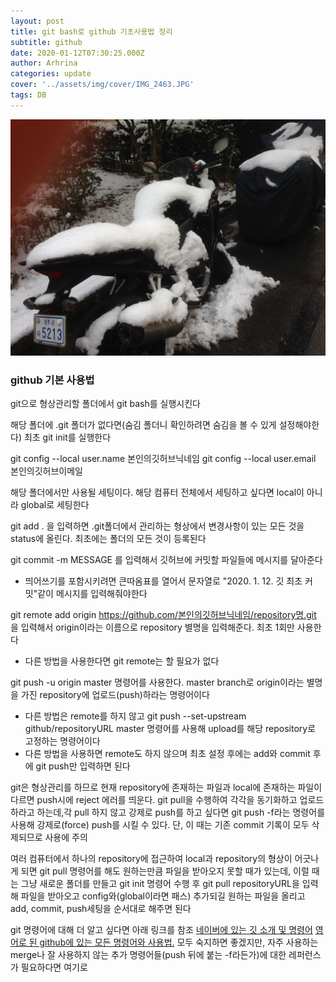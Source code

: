 ```yaml
---
layout: post
title: git bash로 github 기초사용법 정리
subtitle: github
date: 2020-01-12T07:30:25.000Z
author: Arhrina
categories: update
cover: '../assets/img/cover/IMG_2463.JPG'
tags: DB
---
```


<img src="https://github.com/arhrina/arhrina.github.io/blob/master/assets/img/cover/IMG_2463.JPG?raw=true">

<h3>github 기본 사용법</h3>

git으로 형상관리할 폴더에서 git bash를 실행시킨다

해당 폴더에 .git 폴더가 없다면(숨김 폴더니 확인하려면 숨김을 볼 수 있게 설정해야한다) 최초 git init를 실행한다

git config --local user.name 본인의깃허브닉네임
git config --local user.email 본인의깃허브이메일

해당 폴더에서만 사용될 세팅이다. 해당 컴퓨터 전체에서 세팅하고 싶다면 local이 아니라 global로 세팅한다

git add .       을 입력하면 .git폴더에서 관리하는 형상에서 변경사항이 있는 모든 것을 status에 올린다. 최초에는 폴더의 모든 것이 등록된다

git commit -m MESSAGE   를 입력해서 깃허브에 커밋할 파일들에 메시지를 달아준다
* 띄어쓰기를 포함시키려면 큰따옴표를 열어서 문자열로 "2020. 1. 12. 깃 최초 커밋"같이 메시지를 입력해줘야한다

git remote add origin https://github.com/본인의깃허브닉네임/repository명.git 을 입력해서 origin이라는 이름으로 repository 별명을 입력해준다. 최초 1회만 사용한다
* 다른 방법을 사용한다면 git remote는 할 필요가 없다

git push -u origin master 명령어를 사용한다. master branch로 origin이라는 별명을 가진 repository에 업로드(push)하라는 명령어이다
* 다른 방법은 remote를 하지 않고 git push \--set-upstream github/repositoryURL master 명령어를 사용해 upload를 해당 repository로 고정하는 명령어이다
* 다른 방법을 사용하면 remote도 하지 않으며 최초 설정 후에는 add와 commit 후에 git push만 입력하면 된다


git은 형상관리를 하므로 현재 repository에 존재하는 파일과 local에 존재하는 파일이 다르면 push시에 reject 에러를 띄운다. git pull을 수행하여 각각을 동기화하고 업로드하라고 하는데,각
pull 하지 않고 강제로 push를 하고 싶다면 git push -f라는 명령어를 사용해 강제로(force) push를 시킬 수 있다. 단, 이 때는 기존 commit 기록이 모두 삭제되므로 사용에 주의

여러 컴퓨터에서 하나의 repository에 접근하여 local과 repository의 형상이 어긋나게 되면 git pull 명령어를 해도 원하는만큼 파일을 받아오지 못할 때가 있는데, 이럴 때는 그냥 새로운 폴더를 만들고 git init 명령어 수행 후 git pull repositoryURL을 입력해 파일을 받아오고 config와(global이라면 패스) 추가되길 원하는 파일을 올리고 add, commit, push세팅을 순서대로 해주면 된다

git 명령어에 대해 더 알고 싶다면 아래 링크를 참조
<a href="https://terms.naver.com/entry.nhn?docId=4125964&cid=59321&categoryId=59321&expCategoryId=59321">네이버에 있는 깃 소개 및 명령어</a>
<a href="https://git-scm.com/docs">영어로 된 github에 있는 모든 명령어와 사용법.</a> 모두 숙지하면 좋겠지만, 자주 사용하는 merge나 잘 사용하지 않는 추가 명령어들(push 뒤에 붙는 -f라든가)에 대한 레퍼런스가 필요하다면 여기로
